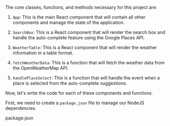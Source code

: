 The core classes, functions, and methods necessary for this project are:

1. `App`: This is the main React component that will contain all other components and manage the state of the application.

2. `SearchBox`: This is a React component that will render the search box and handle the auto-complete feature using the Google Places API.

3. `WeatherTable`: This is a React component that will render the weather information in a table format.

4. `fetchWeatherData`: This is a function that will fetch the weather data from the OpenWeatherMap API.

5. `handlePlaceSelect`: This is a function that will handle the event when a place is selected from the auto-complete suggestions.

Now, let's write the code for each of these components and functions.

First, we need to create a `package.json` file to manage our NodeJS dependencies.

package.json
